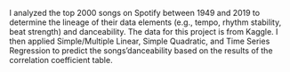 I analyzed the top 2000 songs on Spotify between 1949 and 2019 to determine the lineage of their data elements
(e.g., tempo, rhythm stability, beat strength) and danceability. The data for this project is from Kaggle. I then applied Simple/Multiple Linear, Simple Quadratic, and Time Series Regression to predict the songs’danceability based on the results of the correlation coefficient table.
